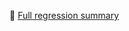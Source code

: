 📄 [Full regression summary](https://<fullertonjohn>.github.io/<human-capital-laborforce-panel>/regression_summary.html)
